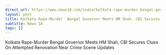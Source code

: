 ```yaml
---
direct_url: https://www.news18.com/india/kolkata-rape-murder-bengal-governor-meets-hm-shah-cbi-secures-clues-on-attempted-renovation-near-crime-scene-updates-9032720.html
layout: post
title: Kolkata Rape-Murder  Bengal Governor Meets HM Shah, CBI Secures Clues On Attempted Renovation Near Crime Scene   Updates
subtitle: News 18
tags: []
---
```


Kolkata Rape-Murder  Bengal Governor Meets HM Shah, CBI Secures Clues On Attempted Renovation Near Crime Scene   Updates
